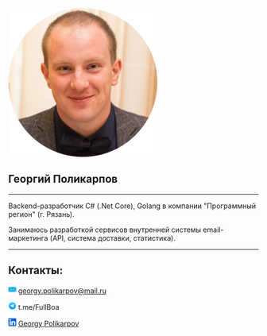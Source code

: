 ![main_photo](assets/rounded_main_300x300.png)

## Георгий Поликарпов

------

Backend-разработчик C# (.Net Core), Golang в компании "Программный регион" (г. Рязань).

Занимаюсь разработкой сервисов внутренней системы email-маркетинга (API, система доставки, статистика).

------

## Контакты:

![Email](assets/envelope.png) georgy.polikarpov@mail.ru

![Telegram](assets/telegram.png) t.me/FullBoa

![LinkedIn](assets/linkedin.png) [Georgy Polikarpov](linkedin.com/in/georgy-polikarpov/)













